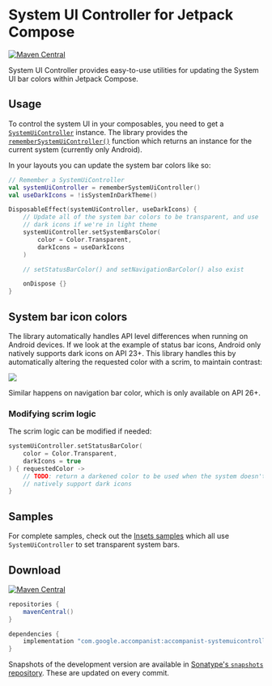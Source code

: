 # System UI Controller for Jetpack Compose

[![Maven Central](https://img.shields.io/maven-central/v/com.google.accompanist/accompanist-systemuicontroller)](https://search.maven.org/search?q=g:com.google.accompanist)

System UI Controller provides easy-to-use utilities for updating the System UI bar colors within Jetpack Compose.

## Usage
To control the system UI in your composables, you need to get a [`SystemUiController`](../api/systemuicontroller/systemuicontroller/com.google.accompanist.systemuicontroller/-system-ui-controller/) instance. The library provides the [`rememberSystemUiController()`](../api/systemuicontroller/systemuicontroller/com.google.accompanist.systemuicontroller/remember-system-ui-controller.html) function which returns an instance for the current system (currently only Android).

In your layouts you can update the system bar colors like so:

``` kotlin
// Remember a SystemUiController
val systemUiController = rememberSystemUiController()
val useDarkIcons = !isSystemInDarkTheme()

DisposableEffect(systemUiController, useDarkIcons) {
    // Update all of the system bar colors to be transparent, and use
    // dark icons if we're in light theme
    systemUiController.setSystemBarsColor(
        color = Color.Transparent,
        darkIcons = useDarkIcons
    )

    // setStatusBarColor() and setNavigationBarColor() also exist

    onDispose {}
}
```

## System bar icon colors
The library automatically handles API level differences when running on Android devices. If we look at the example
of status bar icons, Android only natively supports dark icons on API 23+. This library handles this by automatically
altering the requested color with a scrim, to maintain contrast:

![](api-scrim.png)

Similar happens on navigation bar color, which is only available on API 26+.

### Modifying scrim logic

The scrim logic can be modified if needed:

``` kotlin
systemUiController.setStatusBarColor(
    color = Color.Transparent,
    darkIcons = true
) { requestedColor ->
    // TODO: return a darkened color to be used when the system doesn't
    // natively support dark icons
}
```

## Samples

For complete samples, check out the [Insets samples](https://github.com/google/accompanist/tree/main/sample/src/main/java/com/google/accompanist/sample/insets) which all use `SystemUiController` to set transparent system bars.

## Download
[![Maven Central](https://img.shields.io/maven-central/v/com.google.accompanist/accompanist-systemuicontroller)](https://search.maven.org/search?q=g:com.google.accompanist)

```groovy
repositories {
    mavenCentral()
}

dependencies {
    implementation "com.google.accompanist:accompanist-systemuicontroller:<version>"
}
```

Snapshots of the development version are available in [Sonatype's `snapshots` repository][snap]. These are updated on every commit.

[compose]: https://developer.android.com/jetpack/compose
[snap]: https://oss.sonatype.org/content/repositories/snapshots/com/google/accompanist/accompanist-systemuicontroller/
